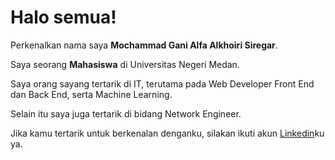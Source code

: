 # Halo semua! 

Perkenalkan nama saya **Mochammad Gani Alfa Alkhoiri Siregar**.<br>

Saya seorang **Mahasiswa** di Universitas Negeri Medan.<br>

Saya orang sayang tertarik di IT, terutama pada Web Developer Front End dan Back End, serta Machine Learning.<br>

Selain itu saya juga tertarik di bidang Network Engineer.<br>

Jika kamu tertarik untuk berkenalan denganku, silakan ikuti akun [Linkedin](https://www.linkedin.com/in/mochammad-gani-alfa-344975267/)ku ya.
